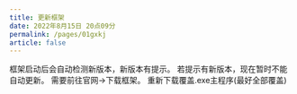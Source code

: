 ```yaml
---
title: 更新框架
date: 2022年8月15日 20点09分
permalink: /pages/01gxkj
article: false
---
```


框架启动后会自动检测新版本，新版本有提示。
若提示有新版本，现在暂时不能自动更新。
需要前往官网->下载框架。
重新下载覆盖.exe主程序(最好全部覆盖)


